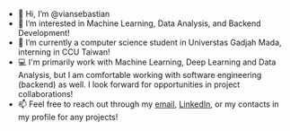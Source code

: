 - 👋 Hi, I’m @viansebastian
- 👀 I’m interested in Machine Learning, Data Analysis, and Backend Development!
- 🌱 I’m currently a computer science student in Universtas Gadjah Mada, interning in CCU Taiwan!
- 💻 I'm primarily work with Machine Learning, Deep Learning and Data Analysis, but I am comfortable working with software engineering (backend) as well. I look forward for opportunities in project collaborations!
- 📫 Feel free to reach out through my [email](viansbromokusumo@gmail.com), [LinkedIn](https://www.linkedin.com/in/viansebastianbromokusumo), or my contacts in my profile for any projects!

<!---
viansebastian/viansebastian is a ✨ special ✨ repository because its `README.md` (this file) appears on your GitHub profile.
You can click the Preview link to take a look at your changes.
--->
